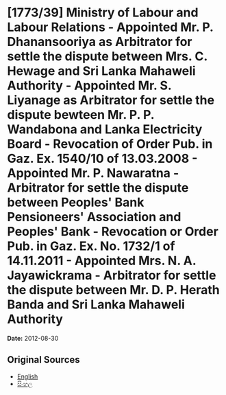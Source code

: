 # [1773/39] Ministry of Labour and Labour Relations - Appointed Mr. P. Dhanansooriya as Arbitrator for settle the dispute between Mrs. C. Hewage and Sri Lanka Mahaweli Authority - Appointed Mr. S. Liyanage as Arbitrator for settle the dispute bewteen Mr. P. P. Wandabona and Lanka Electricity Board - Revocation of Order Pub. in Gaz. Ex. 1540/10 of 13.03.2008 - Appointed Mr. P. Nawaratna - Arbitrator for settle the dispute between Peoples' Bank Pensioneers' Association and Peoples' Bank - Revocation or Order Pub. in Gaz. Ex. No. 1732/1 of 14.11.2011 - Appointed Mrs. N. A. Jayawickrama - Arbitrator for settle the dispute between Mr. D. P. Herath Banda and Sri Lanka Mahaweli Authority

**Date:** 2012-08-30

## Original Sources

- [English](https://documents.gov.lk/view/extra-gazettes/2012/8/1773-39_E.pdf)
- [සිංහල](https://documents.gov.lk/view/extra-gazettes/2012/8/1773-39_S.pdf)
